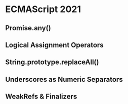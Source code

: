 # ECMAScript 2021

## Promise.any()

## Logical Assignment Operators

## String.prototype.replaceAll()

## Underscores as Numeric Separators

## WeakRefs & Finalizers
